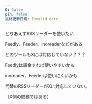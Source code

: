 ```yaml
---
Q: false
pin: false
最終更新日時: Invalid date
---
```

とりあえずRSSリーダーを使いたい

Feedly、Feeder、inoreaderなどがある

どのツールもXには対応していない？？？

Feedlyは課金すれば使いやすいかも

inoreader、Feederは使いにくいかも

  

代替のRSSリーダーがXに対応していない。

（X側の問題ではある）